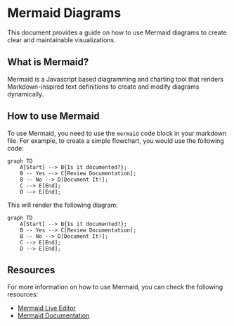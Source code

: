 # Mermaid Diagrams

This document provides a guide on how to use Mermaid diagrams to create clear and maintainable visualizations.

## What is Mermaid?

Mermaid is a Javascript based diagramming and charting tool that renders Markdown-inspired text definitions to create and modify diagrams dynamically.

## How to use Mermaid

To use Mermaid, you need to use the `mermaid` code block in your markdown file. For example, to create a simple flowchart, you would use the following code:

```mermaid
graph TD
    A[Start] --> B{Is it documented?};
    B -- Yes --> C[Review Documentation];
    B -- No --> D[Document It!];
    C --> E[End];
    D --> E[End];
```

This will render the following diagram:

```mermaid
graph TD
    A[Start] --> B{Is it documented?};
    B -- Yes --> C[Review Documentation];
    B -- No --> D[Document It!];
    C --> E[End];
    D --> E[End];
```

## Resources

For more information on how to use Mermaid, you can check the following resources:

- [Mermaid Live Editor](https://mermaid.live/)
- [Mermaid Documentation](https://mermaid-js.github.io/mermaid/#/)
